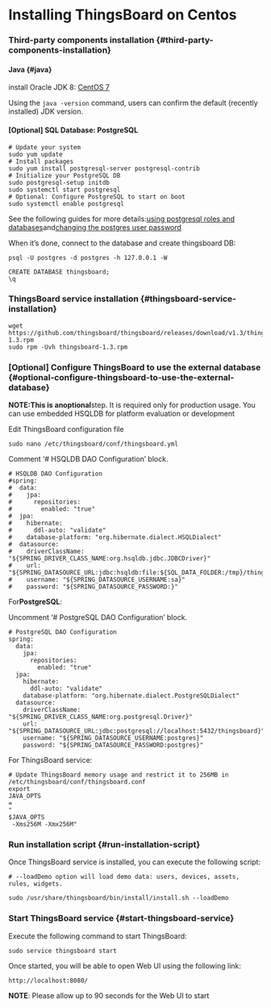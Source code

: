 # Installing ThingsBoard on Centos

### Third-party components installation {#third-party-components-installation}

#### Java {#java}

install Oracle JDK 8: [CentOS 7](https://www.digitalocean.com/community/tutorials/how-to-install-java-on-centos-and-fedora#install-oracle-java-8)

Using the `java -version` command, users can confirm the default \(recently installed\) JDK version.

#### \[Optional\] SQL Database: PostgreSQL

```
# Update your system
sudo yum update
# Install packages
sudo yum install postgresql-server postgresql-contrib
# Initialize your PostgreSQL DB
sudo postgresql-setup initdb
sudo systemctl start postgresql
# Optional: Configure PostgreSQL to start on boot
sudo systemctl enable postgresql
```

See the following guides for more details:[using postgresql roles and databases](https://www.digitalocean.com/community/tutorials/how-to-install-and-use-postgresql-on-ubuntu-16-04#using-postgresql-roles-and-databases)and[changing the postgres user password](https://blog.2ndquadrant.com/how-to-safely-change-the-postgres-user-password-via-psql/)

When it’s done, connect to the database and create thingsboard DB:

```
psql -U postgres -d postgres -h 127.0.0.1 -W

CREATE DATABASE thingsboard;
\q
```

### ThingsBoard service installation {#thingsboard-service-installation}

```
wget https://github.com/thingsboard/thingsboard/releases/download/v1.3/thingsboard-1.3.rpm
sudo rpm -Uvh thingsboard-1.3.rpm
```

### \[Optional\] Configure ThingsBoard to use the external database {#optional-configure-thingsboard-to-use-the-external-database}

**NOTE:**This is an**optional**step. It is required only for production usage. You can use embedded HSQLDB for platform evaluation or development

Edit ThingsBoard configuration file

```
sudo nano /etc/thingsboard/conf/thingsboard.yml
```

Comment ‘\# HSQLDB DAO Configuration’ block.

```
# HSQLDB DAO Configuration
#spring:
#  data:
#    jpa:
#      repositories:
#        enabled: "true"
#  jpa:
#    hibernate:
#      ddl-auto: "validate"
#    database-platform: "org.hibernate.dialect.HSQLDialect"
#  datasource:
#    driverClassName: "${SPRING_DRIVER_CLASS_NAME:org.hsqldb.jdbc.JDBCDriver}"
#    url: "${SPRING_DATASOURCE_URL:jdbc:hsqldb:file:${SQL_DATA_FOLDER:/tmp}/thingsboardDb;sql.enforce_size=false}"
#    username: "${SPRING_DATASOURCE_USERNAME:sa}"
#    password: "${SPRING_DATASOURCE_PASSWORD:}"
```

For**PostgreSQL**:

Uncomment ‘\# PostgreSQL DAO Configuration’ block.

```
# PostgreSQL DAO Configuration
spring:
  data:
    jpa:
      repositories:
        enabled: "true"
  jpa:
    hibernate:
      ddl-auto: "validate"
    database-platform: "org.hibernate.dialect.PostgreSQLDialect"
  datasource:
    driverClassName: "${SPRING_DRIVER_CLASS_NAME:org.postgresql.Driver}"
    url: "${SPRING_DATASOURCE_URL:jdbc:postgresql://localhost:5432/thingsboard}"
    username: "${SPRING_DATASOURCE_USERNAME:postgres}"
    password: "${SPRING_DATASOURCE_PASSWORD:postgres}"
```

For ThingsBoard service:

```
# Update ThingsBoard memory usage and restrict it to 256MB in /etc/thingsboard/conf/thingsboard.conf
export 
JAVA_OPTS
=
"
$JAVA_OPTS
 -Xms256M -Xmx256M"
```

### Run installation script {#run-installation-script}

Once ThingsBoard service is installed, you can execute the following script:

```
# --loadDemo option will load demo data: users, devices, assets, rules, widgets.

sudo /usr/share/thingsboard/bin/install/install.sh --loadDemo
```

### Start ThingsBoard service {#start-thingsboard-service}

Execute the following command to start ThingsBoard:

```
sudo service thingsboard start
```

Once started, you will be able to open Web UI using the following link:

```
http://localhost:8080/
```

**NOTE**: Please allow up to 90 seconds for the Web UI to start

